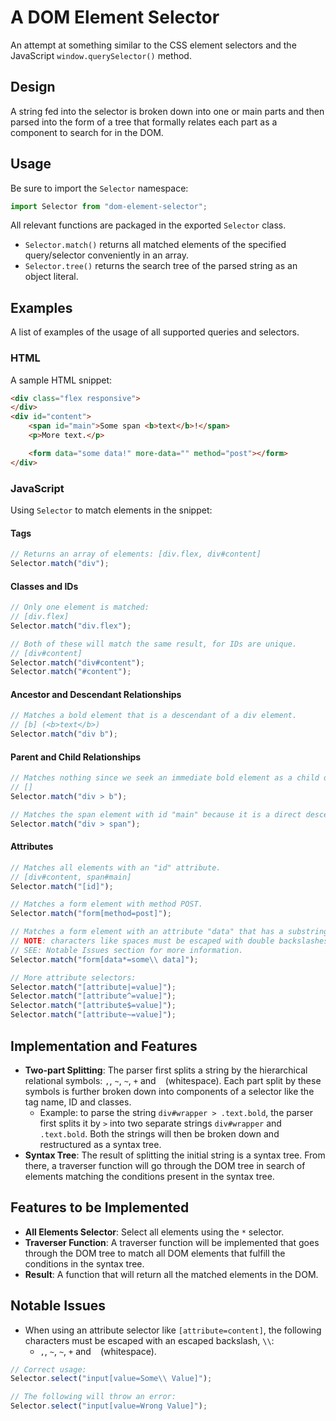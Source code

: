 # A DOM Element Selector

An attempt at something similar to the CSS element selectors and the JavaScript ```window.querySelector()``` method.

## Design

A string fed into the selector is broken down into one or main parts and then parsed into the form of a tree that formally relates each part as a component to search for in the DOM.


## Usage

Be sure to import the ```Selector``` namespace:
```javascript
import Selector from "dom-element-selector";
```

All relevant functions are packaged in the exported ```Selector``` class.
* ```Selector.match()``` returns all matched elements of the specified query/selector conveniently in an array.
* ```Selector.tree()``` returns the search tree of the parsed string as an object literal.

## Examples
A list of examples of the usage of all supported queries and selectors.

### HTML
A sample HTML snippet:
```html
<div class="flex responsive">
</div>
<div id="content">
	<span id="main">Some span <b>text</b>!</span>
	<p>More text.</p>

	<form data="some data!" more-data="" method="post"></form>
</div>
```

### JavaScript
Using ```Selector``` to match elements in the snippet:

#### Tags
```javascript
// Returns an array of elements: [div.flex, div#content]
Selector.match("div");
```

#### Classes and IDs
```javascript
// Only one element is matched:
// [div.flex]
Selector.match("div.flex");

// Both of these will match the same result, for IDs are unique.
// [div#content]
Selector.match("div#content");
Selector.match("#content");
```

#### Ancestor and Descendant Relationships
```javascript
// Matches a bold element that is a descendant of a div element.
// [b] (<b>text</b>)
Selector.match("div b");
```

#### Parent and Child Relationships
```javascript
// Matches nothing since we seek an immediate bold element as a child of a div element.
// []
Selector.match("div > b");

// Matches the span element with id "main" because it is a direct descendant of a div element.
Selector.match("div > span");
```

#### Attributes
```javascript
// Matches all elements with an "id" attribute.
// [div#content, span#main]
Selector.match("[id]");

// Matches a form element with method POST.
Selector.match("form[method=post]");

// Matches a form element with an attribute "data" that has a substring "some data" in its value.
// NOTE: characters like spaces must be escaped with double backslashes "\\"
// SEE: Notable Issues section for more information.
Selector.match("form[data*=some\\ data]");

// More attribute selectors:
Selector.match("[attribute|=value]");
Selector.match("[attribute^=value]");
Selector.match("[attribute$=value]");
Selector.match("[attribute~=value]");
```


## Implementation and Features

* **Two-part Splitting**: The parser first splits a string by the hierarchical relational symbols: ```,```, ```~```, ```~```, ```+``` and ``` ``` (whitespace). Each part split by these symbols is further broken down into components of a selector like the tag name, ID and classes.
  * Example: to parse the string ```div#wrapper > .text.bold```, the parser first splits it by ```>``` into two separate strings ```div#wrapper``` and ```.text.bold```. Both the strings will then be broken down and restructured as a syntax tree.
* **Syntax Tree**: The result of splitting the initial string is a syntax tree. From there, a traverser function will go through the DOM tree in search of elements matching the conditions present in the syntax tree.


## Features to be Implemented

* **All Elements Selector**: Select all elements using the ```*``` selector.
* **Traverser Function**: A traverser function will be implemented that goes through the DOM tree to match all DOM elements that fulfill the conditions in the syntax tree.
* **Result**: A function that will return all the matched elements in the DOM.


## Notable Issues

* When using an attribute selector like ```[attribute=content]```, the following characters must be escaped with an escaped backslash, ```\\```:
  * ```,```, ```~```, ```~```, ```+``` and ``` ``` (whitespace).
```javascript
// Correct usage:
Selector.select("input[value=Some\\ Value]");

// The following will throw an error:
Selector.select("input[value=Wrong Value]");
```
